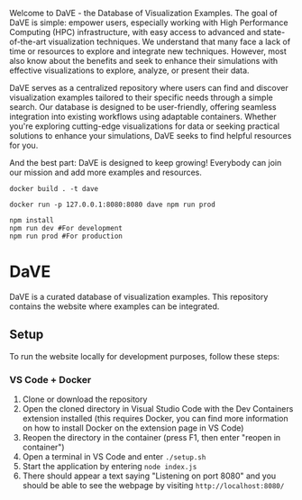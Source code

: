 Welcome to DaVE - the Database of Visualization Examples.
The goal of DaVE is simple: empower users, especially working with High Performance Computing (HPC) infrastructure, with easy access to advanced and state-of-the-art visualization techniques.
We understand that many face a lack of time or resources to explore and integrate new techniques.
However, most also know about the benefits and seek to enhance their simulations with effective visualizations to explore, analyze, or present their data.

DaVE serves as a centralized repository where users can find and discover visualization examples tailored to their specific needs through a simple search.
Our database is designed to be user-friendly, offering seamless integration into existing workflows using adaptable containers.
Whether you're exploring cutting-edge visualizations for data or seeking practical solutions to enhance your simulations, DaVE seeks to find helpful resources for you.

And the best part: DaVE is designed to keep growing!
Everybody can join our mission and add more examples and resources.



```
docker build . -t dave
```

```
docker run -p 127.0.0.1:8080:8080 dave npm run prod
```

```
npm install
npm run dev #For development
npm run prod #For production
```

# DaVE
DaVE is a curated database of visualization examples. This repository contains the website where examples can be integrated.

## Setup
To run the website locally for development purposes, follow these steps:

### VS Code + Docker
1. Clone or download the repository
2. Open the cloned directory in Visual Studio Code with the Dev Containers extension installed (this requires Docker, you can find more information on how to install Docker on the extension page in VS Code)
3. Reopen the directory in the container (press F1, then enter "reopen in container")
4. Open a terminal in VS Code and enter ``./setup.sh``
5. Start the application by entering ``node index.js``
6. There should appear a text saying "Listening on port 8080" and you should be able to see the webpage by visiting ``http://localhost:8080/``
